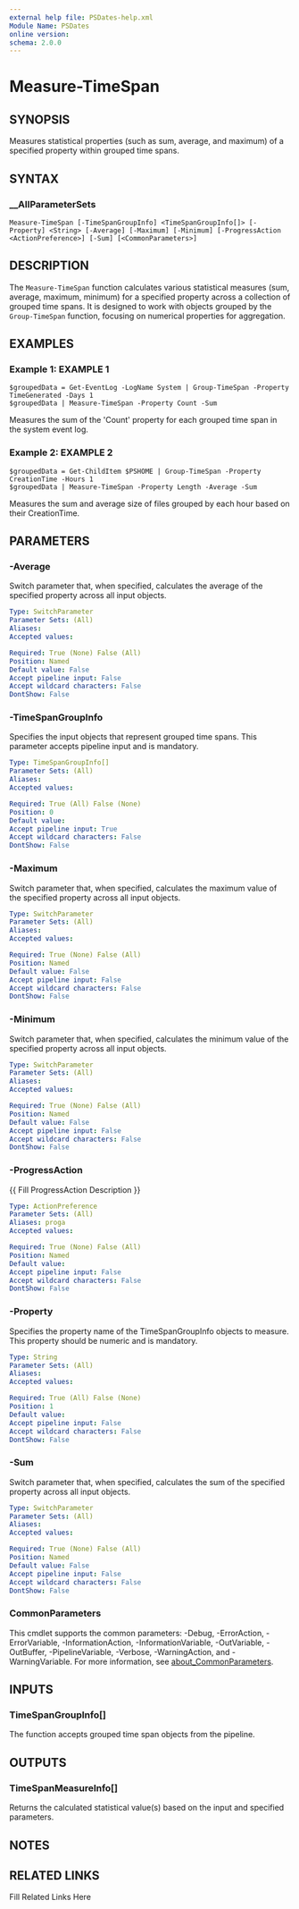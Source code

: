 ```yaml
---
external help file: PSDates-help.xml
Module Name: PSDates
online version: 
schema: 2.0.0
---
```


# Measure-TimeSpan

## SYNOPSIS

Measures statistical properties (such as sum, average, and maximum) of a specified property within grouped time spans.

## SYNTAX

### __AllParameterSets

```
Measure-TimeSpan [-TimeSpanGroupInfo] <TimeSpanGroupInfo[]> [-Property] <String> [-Average] [-Maximum] [-Minimum] [-ProgressAction <ActionPreference>] [-Sum] [<CommonParameters>]
```

## DESCRIPTION

The `Measure-TimeSpan` function calculates various statistical measures (sum, average, maximum, minimum) for a specified property across a collection of grouped time spans.
It is designed to work with objects grouped by the `Group-TimeSpan` function, focusing on numerical properties for aggregation.


## EXAMPLES

### Example 1: EXAMPLE 1

```
$groupedData = Get-EventLog -LogName System | Group-TimeSpan -Property TimeGenerated -Days 1
$groupedData | Measure-TimeSpan -Property Count -Sum
```

Measures the sum of the 'Count' property for each grouped time span in the system event log.





### Example 2: EXAMPLE 2

```
$groupedData = Get-ChildItem $PSHOME | Group-TimeSpan -Property CreationTime -Hours 1
$groupedData | Measure-TimeSpan -Property Length -Average -Sum
```

Measures the sum and average size of files grouped by each hour based on their CreationTime.






## PARAMETERS

### -Average

Switch parameter that, when specified, calculates the average of the specified property across all input objects.

```yaml
Type: SwitchParameter
Parameter Sets: (All)
Aliases: 
Accepted values: 

Required: True (None) False (All)
Position: Named
Default value: False
Accept pipeline input: False
Accept wildcard characters: False
DontShow: False
```

### -TimeSpanGroupInfo

Specifies the input objects that represent grouped time spans.
This parameter accepts pipeline input and is mandatory.

```yaml
Type: TimeSpanGroupInfo[]
Parameter Sets: (All)
Aliases: 
Accepted values: 

Required: True (All) False (None)
Position: 0
Default value: 
Accept pipeline input: True
Accept wildcard characters: False
DontShow: False
```

### -Maximum

Switch parameter that, when specified, calculates the maximum value of the specified property across all input objects.

```yaml
Type: SwitchParameter
Parameter Sets: (All)
Aliases: 
Accepted values: 

Required: True (None) False (All)
Position: Named
Default value: False
Accept pipeline input: False
Accept wildcard characters: False
DontShow: False
```

### -Minimum

Switch parameter that, when specified, calculates the minimum value of the specified property across all input objects.

```yaml
Type: SwitchParameter
Parameter Sets: (All)
Aliases: 
Accepted values: 

Required: True (None) False (All)
Position: Named
Default value: False
Accept pipeline input: False
Accept wildcard characters: False
DontShow: False
```

### -ProgressAction

{{ Fill ProgressAction Description }}

```yaml
Type: ActionPreference
Parameter Sets: (All)
Aliases: proga
Accepted values: 

Required: True (None) False (All)
Position: Named
Default value: 
Accept pipeline input: False
Accept wildcard characters: False
DontShow: False
```

### -Property

Specifies the property name of the TimeSpanGroupInfo objects to measure.
This property should be numeric and is mandatory.

```yaml
Type: String
Parameter Sets: (All)
Aliases: 
Accepted values: 

Required: True (All) False (None)
Position: 1
Default value: 
Accept pipeline input: False
Accept wildcard characters: False
DontShow: False
```

### -Sum

Switch parameter that, when specified, calculates the sum of the specified property across all input objects.

```yaml
Type: SwitchParameter
Parameter Sets: (All)
Aliases: 
Accepted values: 

Required: True (None) False (All)
Position: Named
Default value: False
Accept pipeline input: False
Accept wildcard characters: False
DontShow: False
```


### CommonParameters

This cmdlet supports the common parameters: -Debug, -ErrorAction, -ErrorVariable, -InformationAction, -InformationVariable, -OutVariable, -OutBuffer, -PipelineVariable, -Verbose, -WarningAction, and -WarningVariable. For more information, see [about_CommonParameters](http://go.microsoft.com/fwlink/?LinkID=113216).

## INPUTS

### TimeSpanGroupInfo[]
The function accepts grouped time span objects from the pipeline.



## OUTPUTS

### TimeSpanMeasureInfo[]
Returns the calculated statistical value(s) based on the input and specified parameters.



## NOTES



## RELATED LINKS

Fill Related Links Here

